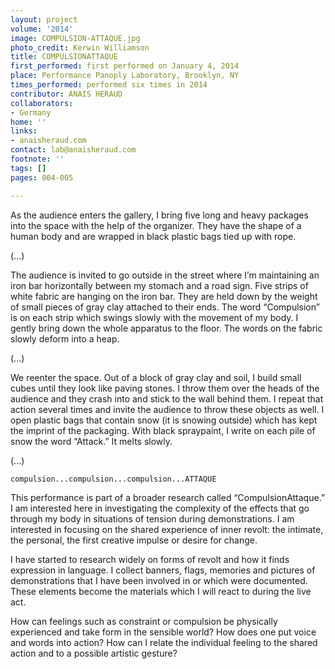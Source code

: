 ```yaml
---
layout: project
volume: '2014'
image: COMPULSION-ATTAQUE.jpg
photo_credit: Kerwin Williamson
title: COMPULSION­ATTAQUE
first_performed: first performed on January 4, 2014
place: Performance Panoply Laboratory, Brooklyn, NY
times_performed: performed six times in 2014
contributor: ANAIS HERAUD
collaborators:
- Germany
home: ''
links:
- anaisheraud.com
contact: lab@anaisheraud.com
footnote: ''
tags: []
pages: 004-005

---
```


As the audience enters the gallery, I bring five long and heavy packages into the space with the help of the organizer. They have the shape of a human body and are wrapped in black plastic bags tied up with rope.

(...)

The audience is invited to go outside in the street where I’m maintaining an iron bar horizontally between my stomach and a road sign. Five strips of white fabric are hanging on the iron bar. They are held down by the weight of small pieces of gray clay attached to their ends. The word “Compulsion” is on each strip which swings slowly with the movement of my body. I gently bring down the whole apparatus to the floor. The words on the fabric slowly deform into a heap.

(...)

We re­enter the space. Out of a block of gray clay and soil, I build small cubes until they look like paving stones. I throw them over the heads of the audience and they crash into and stick to the wall behind them. I repeat that action several times and invite the audience to throw these objects as well. I open plastic bags that contain snow (it is snowing outside) which has kept the imprint of the packaging. With black spray­paint, I write on each pile of snow the word “Attack.” It melts slowly.

(...)

	compulsion...compulsion...compulsion...ATTAQUE 

This performance is part of a broader research called “Compulsion­Attaque.” I am interested here in investigating the complexity of the effects that go through my body in situations of tension during demonstrations. I am interested in focusing on the shared experience of inner revolt: the intimate, the personal, the first creative impulse or desire for change.

I have started to research widely on forms of revolt and how it finds expression in language. I collect banners, flags, memories and pictures of demonstrations that I have been involved in or which were documented. These elements become the materials which I will react to during the live act.

How can feelings such as constraint or compulsion be physically experienced and take form in the sensible world? How does one put voice and words into action? How can I relate the individual feeling to the shared action and to a possible artistic gesture?
